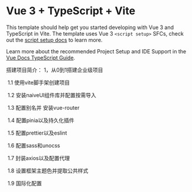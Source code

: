 # Vue 3 + TypeScript + Vite

This template should help get you started developing with Vue 3 and TypeScript in Vite. The template uses Vue 3 `<script setup>` SFCs, check out the [script setup docs](https://v3.vuejs.org/api/sfc-script-setup.html#sfc-script-setup) to learn more.

Learn more about the recommended Project Setup and IDE Support in the [Vue Docs TypeScript Guide](https://vuejs.org/guide/typescript/overview.html#project-setup).

搭建项目简介：
1，从0到1搭建企业级项目

​ 1.1 使用vite脚手架创建项目

​ 1.2 安装naiveUI组件库并配置按需导入

​ 1.3 配置别名并 安装vue-router

​ 1.4 配置pinia以及持久化插件

​ 1.5 配置prettier以及eslint

​ 1.6 配置sass和unocss

​ 1.7 封装axios以及配置代理

​ 1.8 设置框架主题色并提取公共样式

​ 1.9 国际化配置
